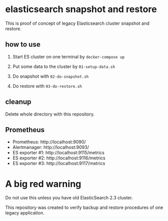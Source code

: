
# elasticsearch snapshot and restore

This is proof of concept of legacy Elasticsearch cluster 
snapshot and restore.


## how to use

1. Start ES cluster on one terminal  by `docker-compose up`

2. Put some data to the cluster by `01-setup-data.sh`

3. Do snapshot with `02-do-snapshot.sh`

4. Do restore with `03-do-restore.sh`


## cleanup

Delete whole directory with this repository.
   

## Prometheus

- Prometheus: http://localhost:9090/
- Alertmanager: http://localhost:9093/
- ES exporter #1: http://localhost:9115/metrics
- ES exporter #2: http://localhost:9116/metrics
- ES exporter #3: http://localhost:9117/metrics

# A big red warning

Do not use this unless you have old ElasticSearch 2.3 cluster. 

This repository was created to verify backup and restore 
procedures of one legacy application.



[cloud-aws]: https://www.elastic.co/guide/en/elasticsearch/plugins/2.3/cloud-aws.html#cloud-aws-install

[s3-repo]:  https://www.elastic.co/guide/en/elasticsearch/plugins/2.3/cloud-aws-repository.html#cloud-aws-repository

[s3-repo-endpoint]: https://www.elastic.co/guide/en/elasticsearch/plugins/2.3/cloud-aws-repository.html#cloud-aws-repository-endpoint

[snapshot]: https://www.elastic.co/guide/en/elasticsearch/reference/2.3/modules-snapshots.html#_snapshot
